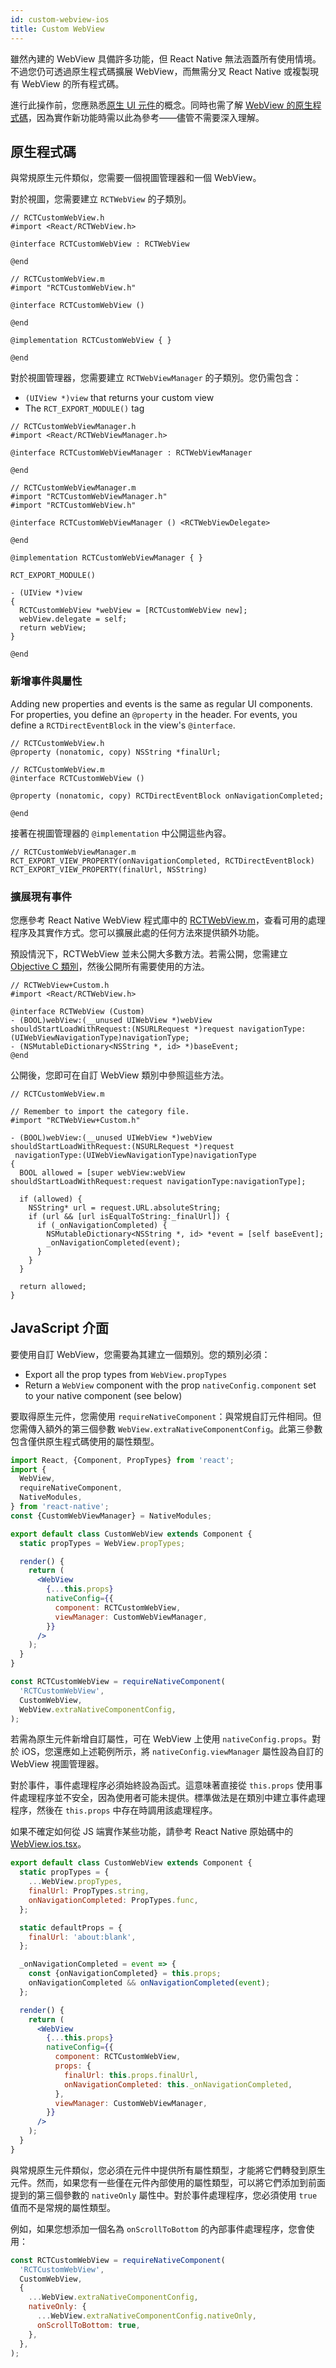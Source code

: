 ```yaml
---
id: custom-webview-ios
title: Custom WebView
---
```


雖然內建的 WebView 具備許多功能，但 React Native 無法涵蓋所有使用情境。不過您仍可透過原生程式碼擴展 WebView，而無需分叉 React Native 或複製現有 WebView 的所有程式碼。

進行此操作前，您應熟悉[原生 UI 元件](native-components-ios)的概念。同時也需了解 [WebView 的原生程式碼](https://github.com/react-native-webview/react-native-webview/blob/master/apple/RNCWebViewManager.mm)，因為實作新功能時需以此為參考——儘管不需要深入理解。

## 原生程式碼

與常規原生元件類似，您需要一個視圖管理器和一個 WebView。

對於視圖，您需要建立 `RCTWebView` 的子類別。

```objc
// RCTCustomWebView.h
#import <React/RCTWebView.h>

@interface RCTCustomWebView : RCTWebView

@end

// RCTCustomWebView.m
#import "RCTCustomWebView.h"

@interface RCTCustomWebView ()

@end

@implementation RCTCustomWebView { }

@end
```

對於視圖管理器，您需要建立 `RCTWebViewManager` 的子類別。您仍需包含：

- `(UIView *)view` that returns your custom view
- The `RCT_EXPORT_MODULE()` tag

```objc
// RCTCustomWebViewManager.h
#import <React/RCTWebViewManager.h>

@interface RCTCustomWebViewManager : RCTWebViewManager

@end

// RCTCustomWebViewManager.m
#import "RCTCustomWebViewManager.h"
#import "RCTCustomWebView.h"

@interface RCTCustomWebViewManager () <RCTWebViewDelegate>

@end

@implementation RCTCustomWebViewManager { }

RCT_EXPORT_MODULE()

- (UIView *)view
{
  RCTCustomWebView *webView = [RCTCustomWebView new];
  webView.delegate = self;
  return webView;
}

@end
```

### 新增事件與屬性

Adding new properties and events is the same as regular UI components. For properties, you define an `@property` in the header. For events, you define a `RCTDirectEventBlock` in the view's `@interface`.

```objc
// RCTCustomWebView.h
@property (nonatomic, copy) NSString *finalUrl;

// RCTCustomWebView.m
@interface RCTCustomWebView ()

@property (nonatomic, copy) RCTDirectEventBlock onNavigationCompleted;

@end
```

接著在視圖管理器的 `@implementation` 中公開這些內容。

```objc
// RCTCustomWebViewManager.m
RCT_EXPORT_VIEW_PROPERTY(onNavigationCompleted, RCTDirectEventBlock)
RCT_EXPORT_VIEW_PROPERTY(finalUrl, NSString)
```

### 擴展現有事件

您應參考 React Native WebView 程式庫中的 [RCTWebView.m](https://github.com/react-native-webview/react-native-webview/blob/master/apple/RNCWebView.m)，查看可用的處理程序及其實作方式。您可以擴展此處的任何方法來提供額外功能。

預設情況下，RCTWebView 並未公開大多數方法。若需公開，您需建立 [Objective C 類別](https://developer.apple.com/library/content/documentation/Cocoa/Conceptual/ProgrammingWithObjectiveC/CustomizingExistingClasses/CustomizingExistingClasses.html)，然後公開所有需要使用的方法。

```objc
// RCTWebView+Custom.h
#import <React/RCTWebView.h>

@interface RCTWebView (Custom)
- (BOOL)webView:(__unused UIWebView *)webView shouldStartLoadWithRequest:(NSURLRequest *)request navigationType:(UIWebViewNavigationType)navigationType;
- (NSMutableDictionary<NSString *, id> *)baseEvent;
@end
```

公開後，您即可在自訂 WebView 類別中參照這些方法。

```objc
// RCTCustomWebView.m

// Remember to import the category file.
#import "RCTWebView+Custom.h"

- (BOOL)webView:(__unused UIWebView *)webView shouldStartLoadWithRequest:(NSURLRequest *)request
 navigationType:(UIWebViewNavigationType)navigationType
{
  BOOL allowed = [super webView:webView shouldStartLoadWithRequest:request navigationType:navigationType];

  if (allowed) {
    NSString* url = request.URL.absoluteString;
    if (url && [url isEqualToString:_finalUrl]) {
      if (_onNavigationCompleted) {
        NSMutableDictionary<NSString *, id> *event = [self baseEvent];
        _onNavigationCompleted(event);
      }
    }
  }

  return allowed;
}
```

## JavaScript 介面

要使用自訂 WebView，您需要為其建立一個類別。您的類別必須：

- Export all the prop types from `WebView.propTypes`
- Return a `WebView` component with the prop `nativeConfig.component` set to your native component (see below)

要取得原生元件，您需使用 `requireNativeComponent`：與常規自訂元件相同。但您需傳入額外的第三個參數 `WebView.extraNativeComponentConfig`。此第三參數包含僅供原生程式碼使用的屬性類型。

```jsx
import React, {Component, PropTypes} from 'react';
import {
  WebView,
  requireNativeComponent,
  NativeModules,
} from 'react-native';
const {CustomWebViewManager} = NativeModules;

export default class CustomWebView extends Component {
  static propTypes = WebView.propTypes;

  render() {
    return (
      <WebView
        {...this.props}
        nativeConfig={{
          component: RCTCustomWebView,
          viewManager: CustomWebViewManager,
        }}
      />
    );
  }
}

const RCTCustomWebView = requireNativeComponent(
  'RCTCustomWebView',
  CustomWebView,
  WebView.extraNativeComponentConfig,
);
```

若需為原生元件新增自訂屬性，可在 WebView 上使用 `nativeConfig.props`。對於 iOS，您還應如上述範例所示，將 `nativeConfig.viewManager` 屬性設為自訂的 WebView 視圖管理器。

對於事件，事件處理程序必須始終設為函式。這意味著直接從 `this.props` 使用事件處理程序並不安全，因為使用者可能未提供。標準做法是在類別中建立事件處理程序，然後在 `this.props` 中存在時調用該處理程序。

如果不確定如何從 JS 端實作某些功能，請參考 React Native 原始碼中的 [WebView.ios.tsx](https://github.com/react-native-webview/react-native-webview/blob/master/src/WebView.ios.tsx)。

```jsx
export default class CustomWebView extends Component {
  static propTypes = {
    ...WebView.propTypes,
    finalUrl: PropTypes.string,
    onNavigationCompleted: PropTypes.func,
  };

  static defaultProps = {
    finalUrl: 'about:blank',
  };

  _onNavigationCompleted = event => {
    const {onNavigationCompleted} = this.props;
    onNavigationCompleted && onNavigationCompleted(event);
  };

  render() {
    return (
      <WebView
        {...this.props}
        nativeConfig={{
          component: RCTCustomWebView,
          props: {
            finalUrl: this.props.finalUrl,
            onNavigationCompleted: this._onNavigationCompleted,
          },
          viewManager: CustomWebViewManager,
        }}
      />
    );
  }
}
```

與常規原生元件類似，您必須在元件中提供所有屬性類型，才能將它們轉發到原生元件。然而，如果您有一些僅在元件內部使用的屬性類型，可以將它們添加到前面提到的第三個參數的 `nativeOnly` 屬性中。對於事件處理程序，您必須使用 `true` 值而不是常規的屬性類型。

例如，如果您想添加一個名為 `onScrollToBottom` 的內部事件處理程序，您會使用：

```jsx
const RCTCustomWebView = requireNativeComponent(
  'RCTCustomWebView',
  CustomWebView,
  {
    ...WebView.extraNativeComponentConfig,
    nativeOnly: {
      ...WebView.extraNativeComponentConfig.nativeOnly,
      onScrollToBottom: true,
    },
  },
);
```